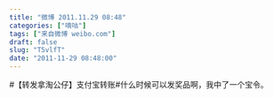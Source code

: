 ```yaml
---
title: "微博 2011.11.29 08:48"
categories: ["嘀咕"]
tags: ["来自微博 weibo.com"]
draft: false
slug: "T5vlfT"
date: "2011-11-29 08:48:00"
---
```


<p>#【转发拿淘公仔】支付宝转账#什么时候可以发奖品啊，我中了一个宝令。 ​​​​</p>
